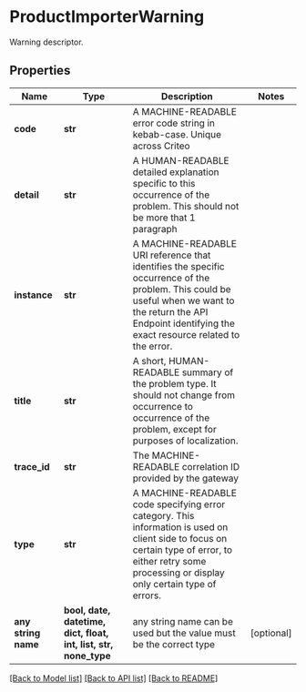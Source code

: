 # ProductImporterWarning

Warning descriptor.

## Properties
Name | Type | Description | Notes
------------ | ------------- | ------------- | -------------
**code** | **str** | A MACHINE-READABLE error code string in kebab-case. Unique across Criteo | 
**detail** | **str** | A HUMAN-READABLE detailed explanation specific to this occurrence of the problem. This should not be more that 1 paragraph | 
**instance** | **str** | A MACHINE-READABLE URI reference that identifies the specific occurrence of the problem. This could be useful when we want to the return the API Endpoint identifying the exact resource related to the error. | 
**title** | **str** | A short, HUMAN-READABLE summary of the problem type. It should not change from occurrence to occurrence of the problem, except for purposes of localization. | 
**trace_id** | **str** | The MACHINE-READABLE correlation ID provided by the gateway | 
**type** | **str** | A MACHINE-READABLE code specifying error category. This information is used on client side to focus on certain type of error, to either retry some processing or display only certain type of errors. | 
**any string name** | **bool, date, datetime, dict, float, int, list, str, none_type** | any string name can be used but the value must be the correct type | [optional]

[[Back to Model list]](../README.md#documentation-for-models) [[Back to API list]](../README.md#documentation-for-api-endpoints) [[Back to README]](../README.md)


